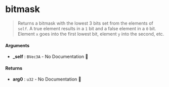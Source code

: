 # bitmask

>  Returns a bitmask with the lowest 3 bits set from the elements of `self`.
>  A true element results in a `1` bit and a false element in a `0` bit.  Element `x` goes
>  into the first lowest bit, element `y` into the second, etc.

#### Arguments

- **\_self** : `BVec3A` \- No Documentation 🚧

#### Returns

- **arg0** : `u32` \- No Documentation 🚧